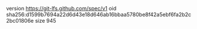 version https://git-lfs.github.com/spec/v1
oid sha256:d1599b7694a22d6d43e18d646ab16bbaa5780be8f42a5ebf6fa2b2c2bc01806e
size 945
